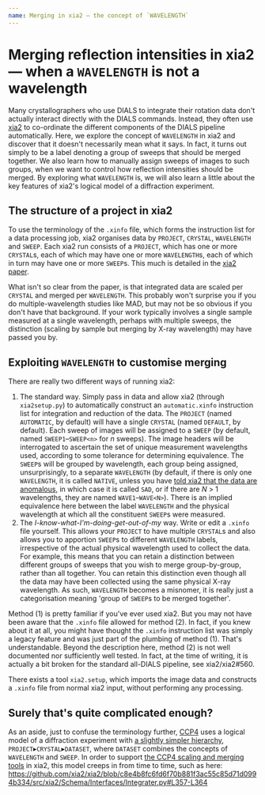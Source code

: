```yaml
---
name: Merging in xia2 — the concept of `WAVELENGTH`
---
```


# Merging reflection intensities in xia2 — when a `WAVELENGTH` is not a wavelength

Many crystallographers who use DIALS to integrate their rotation data don't actually interact directly with the DIALS commands.
Instead, they often use [xia2](https://xia2.github.io) to co-ordinate the different components of the DIALS pipeline automatically.
Here, we explore the concept of `WAVELENGTH` in xia2 and discover that it doesn't necessarily mean what it says.
In fact, it turns out simply to be a label denoting a group of sweeps that should be merged together.
We also learn how to manually assign sweeps of images to such groups, when we want to control how reflection intensities should be merged.
By exploring what `WAVELENGTH` is, we will also learn a little about the key features of xia2's logical model of a diffraction experiment.

## The structure of a project in xia2

To use the terminology of the `.xinfo` file, which forms the instruction list for a data processing job, xia2 organises data by `PROJECT`, `CRYSTAL`, `WAVELENGTH` and `SWEEP`.
Each xia2 run consists of a `PROJECT`, which has one or more `CRYSTAL`s, each of which may have one or more `WAVELENGTH`s, each of which in turn may have one or more `SWEEP`s.
This much is detailed in the [xia2 paper](https://journals.iucr.org/j/issues/2010/01/00/ea5113).

What isn't so clear from the paper, is that integrated data are scaled per `CRYSTAL` and merged per `WAVELENGTH`.
This probably won't surprise you if you do multiple-wavelength studies like MAD, but may not be so obvious if you don't have that background.
If your work typically involves a single sample measured at a single wavelength, perhaps with multiple sweeps, the distinction (scaling by sample but merging by X-ray wavelength) may have passed you by.

## Exploiting `WAVELENGTH` to customise merging

There are really two different ways of running xia2:
1. The standard way.
   Simply pass in data and allow xia2 (through `xia2setup.py`) to automatically construct an `automatic.xinfo` instruction list for integration and reduction of the data.
   The `PROJECT` (named `AUTOMATIC`, by default) will have a single `CRYSTAL` (named `DEFAULT`, by default).
   Each sweep of images will be assigned to a `SWEEP` (by default, named `SWEEP1`–`SWEEP<n>` for _n_ sweeps).
   The image headers will be interrogated to ascertain the set of unique measurement wavelengths used, according to some tolerance for determining equivalence.
   The `SWEEP`s will be grouped by wavelength, each group being assigned, unsurprisingly, to a separate `WAVELENGTH` (by default, if there is only one `WAVELENGTH`, it is called `NATIVE`, unless you have [told xia2 that the data are anomalous](https://xia2.github.io/parameters.html#commonly-used-program-options), in which case it is called `SAD`, or if there are _N_ > 1 wavelengths, they are named `WAVE1`–`WAVE<N>`).
   There is an implied equivalence here between the label `WAVELENGTH` and the physical wavelength at which all the constituent `SWEEP`s were measured.
2. The _I-know-what-I'm-doing-get-out-of-my_ way.
   Write or edit a `.xinfo` file yourself.
   This allows your `PROJECT` to have multiple `CRYSTAL`s and also allows you to apportion `SWEEP`s to different `WAVELENGTH` labels, irrespective of the actual physical wavelength used to collect the data.
   For example, this means that you can retain a distinction between different groups of sweeps that you wish to merge group-by-group, rather than all together.
   You can retain this distinction even though all the data may have been collected using the same physical X-ray wavelength.
   As such, `WAVELENGTH` becomes a misnomer, it is really just a categorisation meaning 'group of `SWEEP`s to be merged together'.

Method (1) is pretty familiar if you've ever used xia2.
But you may not have been aware that the `.xinfo` file allowed for method (2).
In fact, if you knew about it at all, you might have thought the `.xinfo` instruction list was simply a legacy feature and was just part of the plumbing of method (1).
That's understandable.
Beyond the description here, method (2) is not well documented nor sufficiently well tested.  In fact, at the time of writing, it is actually a bit broken for the standard all-DIALS pipeline, see xia2/xia2#560.

There exists a tool `xia2.setup`, which imports the image data and constructs a `.xinfo` file from normal xia2 input, without performing any processing.

## Surely that's quite complicated enough?

As an aside, just to confuse the terminology further, [CCP4](http://www.ccp4.ac.uk) uses a logical model of a diffraction experiment with [a slightly simpler hierarchy](http://legacy.ccp4.ac.uk/html/mtzformat.html#datamodel), `PROJECT`▸`CRYSTAL`▸`DATASET`, where `DATASET` combines the concepts of `WAVELENGTH` and `SWEEP`.
In order to support [the CCP4 scaling and merging tools](https://www.mrc-lmb.cam.ac.uk/harry/pre/aimless.html) in xia2, this model creeps in from time to time, such as here:
https://github.com/xia2/xia2/blob/c8e4b8fc6fd6f70b881f3ac55c85d71d0994b334/src/xia2/Schema/Interfaces/Integrater.py#L357-L364
